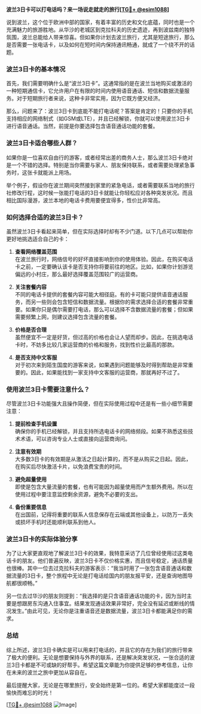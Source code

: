 **波兰3日卡可以打电话吗？来一场说走就走的旅行[[TG💪+ @esim1088](https://t.me/s/esim1088)]**

说到波兰，这个位于欧洲中部的国家，有着丰富的历史和文化底蕴，同时也是一个充满魅力的旅游胜地。从华沙的老城区到克拉科夫的历史遗迹，再到波兹南的独特氛围，波兰总能给人带来惊喜。但如果你计划去波兰旅行，尤其是短途旅行，那么是否需要一张电话卡，以及如何在短时间内保持通讯畅通，就成了一个绕不开的话题。

### 波兰3日卡的基本情况

首先，我们需要明确什么是“波兰3日卡”。这通常指的是在波兰当地购买或激活的一种短期通信卡，它允许用户在有限的时间内使用语音通话、短信和数据流量服务。对于短期旅行者来说，这种卡非常实用，因为它既方便又经济。

那么，问题来了：波兰3日卡到底能不能打电话呢？答案是肯定的！只要你的手机支持相应的网络制式（如GSM或LTE），并且已经解锁，你就可以使用波兰3日卡进行语音通话。当然，前提是你要选择包含语音通话功能的套餐。

### 波兰3日卡适合哪些人群？

如果你是一位喜欢自由行的游客，或者经常出差的商务人士，那么波兰3日卡绝对是一个不错的选择。特别是当你需要与家人、朋友保持联系，或者需要处理紧急事务时，这张卡就能派上用场。

举个例子，假设你在波兰期间突然接到家里的紧急电话，或者需要联系当地的旅行社修改行程，这时候一张能打电话的3日卡就能让你轻松应对各种突发状况。而且相比国际漫游，波兰本地的电话卡费用要便宜得多，性价比非常高。

### 如何选择合适的波兰3日卡？

虽然波兰3日卡看起来简单，但在实际选择时却有不少门道。以下几点可以帮助你更好地挑选适合自己的卡：

1. **查看网络覆盖范围**  
   在波兰旅行时，网络信号的好坏直接影响到你的使用体验。因此，在购买电话卡之前，一定要确认该卡是否支持你将要前往的地区。比如，如果你计划游览偏远的小村庄，那么最好选择覆盖范围较广的运营商。

2. **关注套餐内容**  
   不同的电话卡提供的套餐内容可能大相径庭。有的卡可能只提供语音通话服务，而另一些则会包含短信和数据流量。根据你的需求选择合适的套餐非常重要。如果你只是偶尔需要打电话，那么可以选择不含数据流量的套餐；但如果需要频繁上网，则建议选择包含流量的套餐。

3. **价格是否合理**  
   虽然便宜不一定是好货，但过高的价格也会让人望而却步。因此，在挑选电话卡时，不妨多比较几家运营商的价格和服务，找到性价比最高的那款。

4. **是否支持中文客服**  
   对于初次来到陌生国度的游客来说，如果遇到问题能够及时得到帮助是非常重要的。因此，如果能找到一家支持中文客服的运营商，那就再好不过了。

### 使用波兰3日卡需要注意什么？

尽管波兰3日卡功能强大且操作简便，但在实际使用过程中还是有一些小细节需要注意：

1. **提前检查手机设置**  
   确保你的手机已经解锁，并且支持所选电话卡的网络频段。如果不熟悉这些技术术语，可以咨询专业人士或直接向运营商询问。

2. **注意有效期**  
   大多数3日卡的有效期是从激活之日起计算的，而不是从购买之日起。因此，在购买后尽快激活卡片，以免浪费宝贵的时间。

3. **避免超量使用**  
   即使是包含大量流量的套餐，也有可能因为超量使用而产生额外费用。所以在使用过程中要注意监控剩余资源，避免不必要的支出。

4. **备份重要信息**  
   在出国前，记得将重要的联系人信息保存在云端或其他设备上，以防万一丢失或损坏手机时还能顺利联系到他人。

### 波兰3日卡的实际体验分享

为了让大家更直观地了解波兰3日卡的效果，我特意采访了几位曾经使用过这类电话卡的朋友。他们普遍反映，波兰3日卡不仅价格实惠，而且信号稳定，通话质量也很棒。其中一位去过克拉科夫的游客表示：“我当时用了一张包含语音通话和数据流量的3日卡，整个旅程中无论是打电话给国内的朋友报平安，还是查询地图导航都很顺畅。”

另一位去过华沙的朋友则提到：“我选择的是只含语音通话功能的卡，因为当时主要是想跟房东沟通入住事宜。结果发现通话效果非常好，完全没有延迟或断线的情况发生。”由此可见，无论你是注重语音还是数据流量，波兰3日卡都能满足你的需求。

### 总结

综上所述，波兰3日卡确实是可以用来打电话的，并且它的存在为我们的旅行带来了极大的便利。无论是想要保持与外界的联系，还是解决突发状况，一张合适的波兰3日卡都是不可或缺的好帮手。希望这篇文章能为你提供足够的参考信息，让你在未来的波兰之旅中更加从容自在。

最后提醒大家，无论是在哪里旅行，安全始终是第一位的。希望大家都能度过一段愉快而难忘的时光！

[[TG💪+ @esim1088](https://t.me/s/esim1088) ![Image](https://i.postimg.cc/4NQfJmqS/Snipaste-2025-05-13-00-14-12.png)]